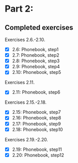 # Part 2:

## Completed exercises

Exercises 2.6.-2.10.

- [x] 2.6: Phonebook, step1
- [x] 2.7: Phonebook, step2
- [x] 2.8: Phonebook, step3
- [x] 2.9: Phonebook, step4
- [x] 2.10: Phonebook, step5

Exercises 2.11.

- [x] 2.11: Phonebook, step6

Exercises 2.15.-2.18.

- [x] 2.15: Phonebook, step7
- [x] 2.16: Phonebook, step8
- [x] 2.17: Phonebook, step9
- [x] 2.18: Phonebook, step10

Exercises 2.19.-2.20.

- [x] 2.19: Phonebook, step11
- [x] 2.20: Phonebook, step12

